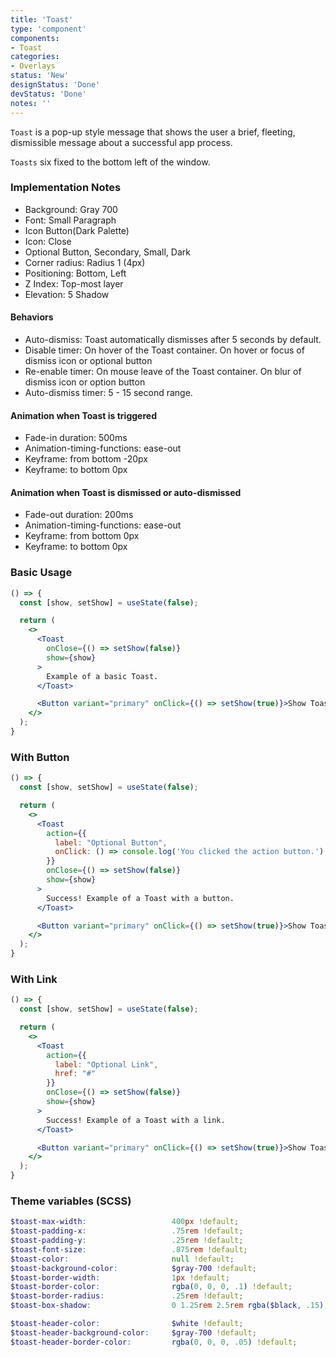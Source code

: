 ```yaml
---
title: 'Toast'
type: 'component'
components:
- Toast
categories:
- Overlays
status: 'New'
designStatus: 'Done'
devStatus: 'Done'
notes: ''
---
```


``Toast`` is a pop-up style message that shows the user a brief, fleeting, dismissible message about a successful app process.

``Toasts`` six fixed to the bottom left of the window.

### Implementation Notes

<ul>
  <li>Background: Gray 700</li>
  <li>Font: Small Paragraph</li>
  <li>Icon Button(Dark Palette)</li>
  <li>Icon: Close</li>
  <li>Optional Button, Secondary, Small, Dark</li>
  <li>Corner radius: Radius 1 (4px)</li>
  <li>Positioning: Bottom, Left</li>
  <li>Z Index: Top-most layer</li>
  <li>Elevation: 5 Shadow</li>
</ul>

#### Behaviors

<ul>
  <li>Auto-dismiss: Toast automatically dismisses after 5 seconds by default.</li>
  <li>Disable timer: On hover of the Toast container. On hover or focus of dismiss icon or optional button</li>
  <li>Re-enable timer: On mouse leave of the Toast container. On blur of dismiss icon or option button</li>
  <li>Auto-dismiss timer: 5 - 15 second range.</li>
</ul>


#### Animation when Toast is triggered

<ul>
  <li>Fade-in duration: 500ms</li>
  <li>Animation-timing-functions: ease-out</li>
  <li>Keyframe: from bottom -20px</li>
  <li>Keyframe: to bottom 0px</li>
</ul>

#### Animation when Toast is dismissed or auto-dismissed

<ul>
  <li>Fade-out duration: 200ms</li>
  <li>Animation-timing-functions: ease-out</li>
  <li>Keyframe: from bottom 0px</li>
  <li>Keyframe: to bottom 0px</li>
</ul>

### Basic Usage

```jsx live
() => {
  const [show, setShow] = useState(false);

  return (
    <>
      <Toast
        onClose={() => setShow(false)}
        show={show}
      >
        Example of a basic Toast.
      </Toast>

      <Button variant="primary" onClick={() => setShow(true)}>Show Toast</Button>
    </>
  );
}
```

### With Button

```jsx live
() => {
  const [show, setShow] = useState(false);

  return (
    <>
      <Toast
        action={{
          label: "Optional Button",
          onClick: () => console.log('You clicked the action button.')
        }}
        onClose={() => setShow(false)}
        show={show}
      >
        Success! Example of a Toast with a button.
      </Toast>

      <Button variant="primary" onClick={() => setShow(true)}>Show Toast</Button>
    </>
  );
}
```

### With Link

```jsx live
() => {
  const [show, setShow] = useState(false);

  return (
    <>
      <Toast
        action={{
          label: "Optional Link",
          href: "#"
        }}
        onClose={() => setShow(false)}
        show={show}
      >
        Success! Example of a Toast with a link.
      </Toast>

      <Button variant="primary" onClick={() => setShow(true)}>Show Toast</Button>
    </>
  );
}
```

### Theme variables (SCSS)

```scss
$toast-max-width:                   400px !default;
$toast-padding-x:                   .75rem !default;
$toast-padding-y:                   .25rem !default;
$toast-font-size:                   .875rem !default;
$toast-color:                       null !default;
$toast-background-color:            $gray-700 !default;
$toast-border-width:                1px !default;
$toast-border-color:                rgba(0, 0, 0, .1) !default;
$toast-border-radius:               .25rem !default;
$toast-box-shadow:                  0 1.25rem 2.5rem rgba($black, .15), 0 .5rem 3rem rgba($black, .15) !default;

$toast-header-color:                $white !default;
$toast-header-background-color:     $gray-700 !default;
$toast-header-border-color:         rgba(0, 0, 0, .05) !default;
```